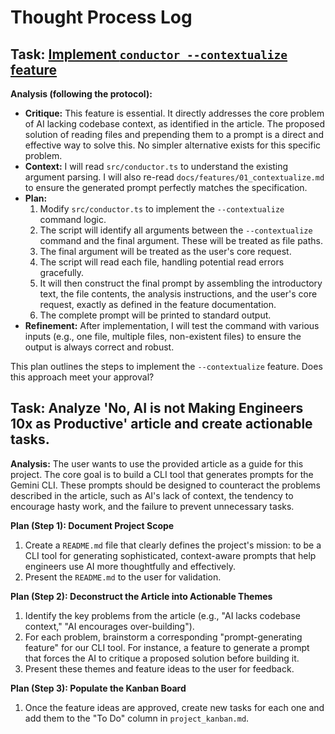 # Thought Process Log

## Task: [Implement `conductor --contextualize` feature](docs/features/01_contextualize.md)

**Analysis (following the protocol):**
*   **Critique:** This feature is essential. It directly addresses the core problem of AI lacking codebase context, as identified in the article. The proposed solution of reading files and prepending them to a prompt is a direct and effective way to solve this. No simpler alternative exists for this specific problem.
*   **Context:** I will read `src/conductor.ts` to understand the existing argument parsing. I will also re-read `docs/features/01_contextualize.md` to ensure the generated prompt perfectly matches the specification.
*   **Plan:**
    1.  Modify `src/conductor.ts` to implement the `--contextualize` command logic.
    2.  The script will identify all arguments between the `--contextualize` command and the final argument. These will be treated as file paths.
    3.  The final argument will be treated as the user's core request.
    4.  The script will read each file, handling potential read errors gracefully.
    5.  It will then construct the final prompt by assembling the introductory text, the file contents, the analysis instructions, and the user's core request, exactly as defined in the feature documentation.
    6.  The complete prompt will be printed to standard output.
*   **Refinement:** After implementation, I will test the command with various inputs (e.g., one file, multiple files, non-existent files) to ensure the output is always correct and robust.

This plan outlines the steps to implement the `--contextualize` feature. Does this approach meet your approval?

## Task: Analyze 'No, AI is not Making Engineers 10x as Productive' article and create actionable tasks.

**Analysis:** The user wants to use the provided article as a guide for this project. The core goal is to build a CLI tool that generates prompts for the Gemini CLI. These prompts should be designed to counteract the problems described in the article, such as AI's lack of context, the tendency to encourage hasty work, and the failure to prevent unnecessary tasks.

**Plan (Step 1): Document Project Scope**
1.  Create a `README.md` file that clearly defines the project's mission: to be a CLI tool for generating sophisticated, context-aware prompts that help engineers use AI more thoughtfully and effectively.
2.  Present the `README.md` to the user for validation.

**Plan (Step 2): Deconstruct the Article into Actionable Themes**
1.  Identify the key problems from the article (e.g., "AI lacks codebase context," "AI encourages over-building").
2.  For each problem, brainstorm a corresponding "prompt-generating feature" for our CLI tool. For instance, a feature to generate a prompt that forces the AI to critique a proposed solution before building it.
3.  Present these themes and feature ideas to the user for feedback.

**Plan (Step 3): Populate the Kanban Board**
1.  Once the feature ideas are approved, create new tasks for each one and add them to the "To Do" column in `project_kanban.md`.
